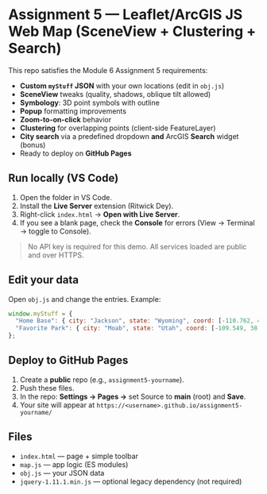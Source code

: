 # Assignment 5 — Leaflet/ArcGIS JS Web Map (SceneView + Clustering + Search)

This repo satisfies the Module 6 Assignment 5 requirements:

- **Custom `myStuff` JSON** with your own locations (edit in `obj.js`)
- **SceneView** tweaks (quality, shadows, oblique tilt allowed)
- **Symbology**: 3D point symbols with outline
- **Popup** formatting improvements
- **Zoom-to-on-click** behavior
- **Clustering** for overlapping points (client-side FeatureLayer)
- **City search** via a predefined dropdown **and** ArcGIS **Search** widget (bonus)
- Ready to deploy on **GitHub Pages**

## Run locally (VS Code)
1. Open the folder in VS Code.
2. Install the **Live Server** extension (Ritwick Dey).
3. Right-click `index.html` → **Open with Live Server**.
4. If you see a blank page, check the **Console** for errors (View → Terminal → toggle to Console).

> No API key is required for this demo. All services loaded are public and over HTTPS.

## Edit your data
Open `obj.js` and change the entries. Example:
```js
window.myStuff = {
  "Home Base": { city: "Jackson", state: "Wyoming", coord: [-110.762, 43.479] },
  "Favorite Park": { city: "Moab", state: "Utah", coord: [-109.549, 38.573] }
};
```

## Deploy to GitHub Pages
1. Create a **public** repo (e.g., `assignment5-yourname`).
2. Push these files.
3. In the repo: **Settings → Pages →** set Source to **main** (root) and **Save**.
4. Your site will appear at `https://<username>.github.io/assignment5-yourname/`

## Files
- `index.html` — page + simple toolbar
- `map.js` — app logic (ES modules)
- `obj.js` — your JSON data
- `jquery-1.11.1.min.js` — optional legacy dependency (not required)
